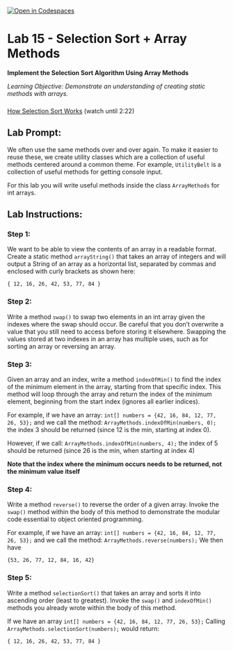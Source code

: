 [![Open in Codespaces](https://classroom.github.com/assets/launch-codespace-2972f46106e565e64193e422d61a12cf1da4916b45550586e14ef0a7c637dd04.svg)](https://classroom.github.com/open-in-codespaces?assignment_repo_id=19591134)
# Lab 15 - Selection Sort + Array Methods

**Implement the Selection Sort Algorithm Using Array Methods**

_Learning Objective: Demonstrate an understanding of creating static methods with arrays._

### 

[How Selection Sort Works](https://www.youtube.com/watch?v=g-PGLbMth_g) (watch until 2:22)


## Lab Prompt:
We often use the same methods over and over again. To make it easier to reuse these, we create utility classes which are a collection of useful methods centered around a common theme.  For example, `UtilityBelt` is a collection of useful methods for getting console input. 

For this lab you will write useful methods inside the class ``ArrayMethods`` for int arrays.

## Lab Instructions: 

### Step 1: 
We want to be able to view the contents of an array in a readable format. Create a static method ``arrayString()`` that takes an array of integers and will output a String of an array as a horizontal list, separated by commas and enclosed with curly brackets as shown here:
```
{ 12, 16, 26, 42, 53, 77, 84 }
```


### Step 2: 
Write a method ``swap()`` to swap two elements in an int array given the indexes where the swap should occur. Be careful that you don’t overwrite a value that you still need to access before storing it elsewhere. Swapping the values stored at two indexes in an array has multiple uses, such as for sorting an array or reversing an array.

### Step 3:
Given an array and an index, write a method ``indexOfMin()`` to find the index of the minimum element in the array, starting from that specific index. This method will loop through the array and return the index of the minimum element, beginning from the start index (ignores all earlier indices). 

For example, if we have an array: ```int[] numbers = {42, 16, 84, 12, 77, 26, 53};``` and we call the method: ```ArrayMethods.indexOfMin(numbers, 0);``` the index 3 should be returned (since 12 is the min, starting at index 0). 

However, if we call: ```ArrayMethods.indexOfMin(numbers, 4);``` the index of 5 should be returned (since 26 is the min, when starting at index 4)

**Note that the index where the minimum occurs needs to be returned, not the minimum value itself**


### Step 4:
Write a method ``reverse()`` to reverse the order of a given array.  Invoke the ``swap()`` method within the body of this method to demonstrate the modular code essential to object oriented programming. 

For example, if we have an array: ```int[] numbers = {42, 16, 84, 12, 77, 26, 53};``` and we call the method: ```ArrayMethods.reverse(numbers);``` We then have 
``` 
{53, 26, 77, 12, 84, 16, 42}
```

### Step 5:
Write a method ``selectionSort()`` that takes an array and sorts it into ascending order (least to greatest). Invoke the ``swap()`` and ``indexOfMin()`` methods you already wrote within the body of this method. 

If we have an array ```int[] numbers = {42, 16, 84, 12, 77, 26, 53};``` Calling ```ArrayMethods.selectionSort(numbers);``` would return:
```
{ 12, 16, 26, 42, 53, 77, 84 }
``` 